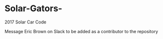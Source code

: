 # Solar-Gators-
2017 Solar Car Code

Message Eric Brown on Slack to be added as a contributor to the repository 

